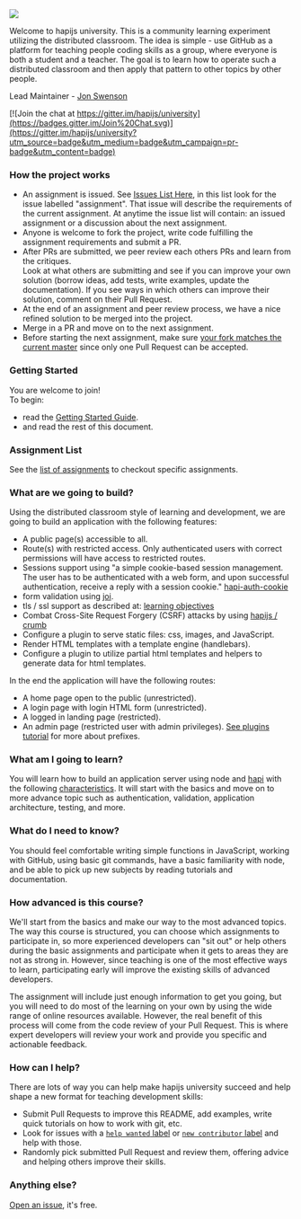 <img src='images/logo.png' />

Welcome to hapijs university.
This is a community learning experiment utilizing the distributed classroom. The idea is simple - use GitHub as a platform for teaching people coding skills as a group, where everyone is both a student and a teacher. The goal is to learn how to operate such a distributed classroom and then apply that pattern to other topics by other people.

Lead Maintainer - [Jon Swenson](https://github.com/zoe-1)

[![Join the chat at https://gitter.im/hapijs/university](https://badges.gitter.im/Join%20Chat.svg)](https://gitter.im/hapijs/university?utm_source=badge&utm_medium=badge&utm_campaign=pr-badge&utm_content=badge)

### How the project works
* An assignment is issued.
  See [Issues List Here](https://github.com/hapijs/university/issues), in this list look 
  for the issue labelled "assignment". That issue will describe the requirements of the current assignment.
  At anytime the issue list will contain: an issued assignment or a discussion about the next assignment.
* Anyone is welcome to fork the project, write code fulfilling the assignment requirements and submit a PR.
* After PRs are submitted, we peer review each others PRs and learn from the critiques.<br/>
  Look at what others are submitting and see if you can improve your own solution (borrow ideas, add tests, write examples, update the documentation). 
  If you see ways in which others can improve their solution, comment on their Pull Request.
* At the end of an assignment and peer review process, we have a nice refined solution to be merged into the project.
* Merge in a PR and move on to the next assignment.
* Before starting the next assignment, make sure [your fork matches the current master](guides/git.md) since only one Pull Request can be accepted.

### Getting Started
You are welcome to join! <br/>To begin: 
* read the [Getting Started Guide](https://github.com/hapijs/university/blob/master/guides/getstarted.md).
* and read the rest of this document.

### Assignment List
See the [list of assignments](https://github.com/hapijs/university/blob/master/guides/contents.md) to checkout specific assignments.  


### What are we going to build?

Using the distributed classroom style of learning and development,
we are going to build an application with the following features: 
* A public page(s) accessible to all.
* Route(s) with restricted access. Only authenticated users with correct permissions will have access to restricted routes.
* Sessions support using "a simple cookie-based session management. The user has to be authenticated with a web form, and upon successful authentication, receive a reply with a session cookie." [hapi-auth-cookie](https://github.com/hapijs/hapi-auth-cookie)
* form validation using [joi](https://github.com/hapijs/joi).
* tls / ssl support as described at: [learning objectives]( https://github.com/zoe-1/hapitimes)
* Combat Cross-Site Request Forgery (CSRF) attacks by using [hapijs / crumb](https://github.com/hapijs/crumb)
* Configure a plugin to serve static files: css, images, and JavaScript.
* Render HTML templates with a template engine (handlebars).
* Configure a plugin to utilize partial html templates and helpers to generate data for html templates.

In the end the application will have the following routes:
* A home page open to the public (unrestricted).
* A login page with login HTML form (unrestricted).
* A logged in landing page (restricted). 
* An admin page (restricted user with admin privileges). 
[See plugins tutorial](http://www.hapijs.com/tutorials/plugins) for more about prefixes.


### What am I going to learn?

You will learn how to build an application server using node and [hapi](http://hapijs.com) with the following [characteristics](https://github.com/zoe-1/hapitimes). 
It will start with the basics and move on to more advance topic such as authentication, validation, application architecture, testing, and more. 

### What do I need to know?

You should feel comfortable writing simple functions in JavaScript, working with GitHub, using basic git commands, have a basic familiarity with node, and be able to pick up new subjects by reading tutorials and documentation.

### How advanced is this course?

We'll start from the basics and make our way to the most advanced topics. The way this course is structured, you can choose which assignments to participate in, so more experienced developers can "sit out" or help others during the basic assignments and participate when it gets to areas they are not as strong in. However, since teaching is one of the most effective ways to learn, participating early will improve the existing skills of advanced developers.

The assignment will include just enough information to get you going, but you will need to do most of the learning on your own by using the wide range of online resources available. However, the real benefit of this process will come from the code review of your Pull Request. This is where expert developers will review your work and provide you specific and actionable feedback.

### How can I help?

There are lots of way you can help make hapijs university succeed and help shape a new format for teaching development skills:
- Submit Pull Requests to improve this README, add examples, write quick tutorials on how to work with git, etc.
- Look for issues with a [`help wanted` label](https://github.com/hapijs/university/labels/help%20wanted) or [`new contributor` label](https://github.com/hapijs/university/labels/new%20contributor) and help with those.
- Randomly pick submitted Pull Request and review them, offering advice and helping others improve their skills.

### Anything else?

[Open an issue](https://github.com/hapijs/university/issues/new), it's free.
